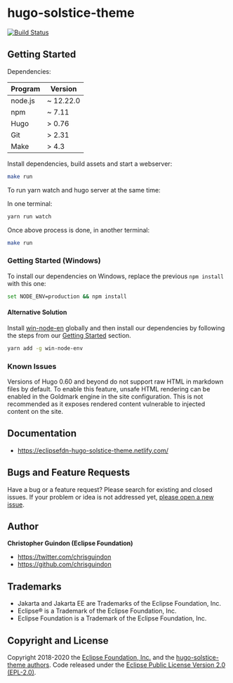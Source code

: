 # hugo-solstice-theme

[![Build Status](https://travis-ci.org/EclipseFdn/hugo-solstice-theme.svg?branch=master)](https://travis-ci.org/EclipseFdn/hugo-solstice-theme)

## Getting Started

Dependencies:


| Program | Version |
|---------|---------|
| node.js | ~ 12.22.0 |
| npm | ~ 7.11 |
| Hugo | > 0.76 |
| Git | > 2.31 |
| Make | > 4.3 |


Install dependencies, build assets and start a webserver:

```bash
make run
```

To run yarn watch and hugo server at the same time:

In one terminal:

```bash
yarn run watch
```

Once above process is done, in another terminal:

```bash
make run
```

### Getting Started (Windows)

To install our dependencies on Windows, replace the previous `npm install`  with this one:

```bash
set NODE_ENV=production && npm install
```

#### Alternative Solution

Install [win-node-en](https://github.com/laggingreflex/win-node-env) globally and then install our dependencies by following the steps from our [Getting Started](https://github.com/EclipseFdn/hugo-solstice-theme#getting-started) section.

```bash
yarn add -g win-node-env
```

### Known Issues

Versions of Hugo 0.60 and beyond do not support raw HTML in markdown files by default. To enable this feature, unsafe HTML rendering can be enabled in the Goldmark engine in the site configuration. This is not recommended as it exposes rendered content vulnerable to injected content on the site.


## Documentation

- <https://eclipsefdn-hugo-solstice-theme.netlify.com/>

## Bugs and Feature Requests

Have a bug or a feature request? Please search for existing and closed issues. If your problem or idea is not addressed yet, [please open a new issue](https://github.com/eclipsefdn/hugo-solstice-theme/issues/new).

## Author

**Christopher Guindon (Eclipse Foundation)**

- <https://twitter.com/chrisguindon>
- <https://github.com/chrisguindon>

## Trademarks

* Jakarta and Jakarta EE are Trademarks of the Eclipse Foundation, Inc.
* Eclipse® is a Trademark of the Eclipse Foundation, Inc.
* Eclipse Foundation is a Trademark of the Eclipse Foundation, Inc.

## Copyright and License

Copyright 2018-2020 the [Eclipse Foundation, Inc.](https://www.eclipse.org) and the [hugo-solstice-theme authors](https://github.com/eclipsefdn/hugo-solstice-theme/graphs/contributors). Code released under the [Eclipse Public License Version 2.0 (EPL-2.0)](https://github.com/jakartaee/jakartaee.github.io/blob/src/LICENSE).

